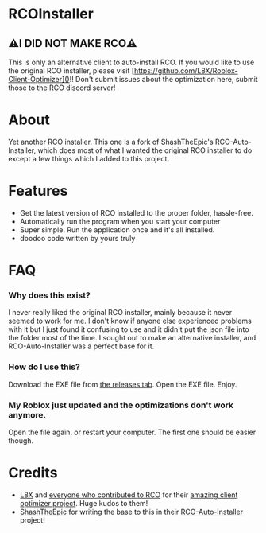 
# RCOInstaller

## ⚠️I DID NOT MAKE RCO⚠️

This is only an alternative client to auto-install RCO. If you would like to use the original RCO installer, please visit [https://github.com/L8X/Roblox-Client-Optimizer]()!! Don't submit issues about the optimization here, submit those to the RCO discord server!

# About

Yet another RCO installer. This one is a fork of ShashTheEpic's RCO-Auto-Installer, which does most of what I wanted the original RCO installer to do except a few things which I added to this project.

# Features

* Get the latest version of RCO installed to the proper folder, hassle-free.
* Automatically run the program when you start your computer
* Super simple. Run the application once and it's all installed.
* doodoo code written by yours truly

# FAQ

### Why does this exist?

I never really liked the original RCO installer, mainly because it never seemed to work for me. I don't know if anyone else experienced problems with it but I just found it confusing to use and it didn't put the json file into the folder most of the time. I sought out to make an alternative installer, and RCO-Auto-Installer was a perfect base for it.

### How do I use this?

Download the EXE file from [the releases tab](https://github.com/hdboye/RCOInstaller/releases/latest). Open the EXE file. Enjoy.

### My Roblox just updated and the optimizations don't work anymore.

Open the file again, or restart your computer. The first one should be easier though.

# Credits

* [L8X](https://github.com/L8X) and [everyone who contributed to RCO](https://github.com/L8X/Roblox-Client-Optimizer/graphs/contributors) for their [amazing client optimizer project](https://github.com/L8X/Roblox-Client-Optimizer). Huge kudos to them!
* [ShashTheEpic](https://github.com/ShashTheEpic) for writing the base to this in their [RCO-Auto-Installer](https://github.com/ShashTheEpic/RCO-Auto-Installer) project!
